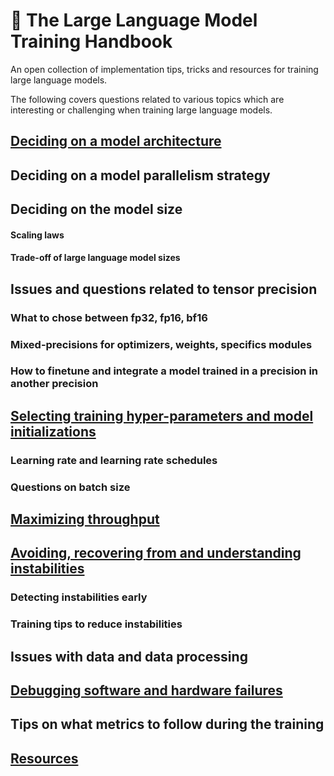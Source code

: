 # 📖 The Large Language Model Training Handbook
An open collection of implementation tips, tricks and resources for training large language models.

The following covers questions related to various topics which are interesting or challenging when training large language models.

## [Deciding on a model architecture](./architecture/)

## Deciding on a model parallelism strategy

## Deciding on the model size

#### Scaling laws

#### Trade-off of large language model sizes

## Issues and questions related to tensor precision

### What to chose between fp32, fp16, bf16

### Mixed-precisions for optimizers, weights, specifics modules

### How to finetune and integrate a model trained in a precision in another precision

## [Selecting training hyper-parameters and model initializations](./hparams)

### Learning rate and learning rate schedules

### Questions on batch size

## [Maximizing throughput](./throughput)

## [Avoiding, recovering from and understanding instabilities](./instabilities)

### Detecting instabilities early

### Training tips to reduce instabilities

## Issues with data and data processing

## [Debugging software and hardware failures](./debug/)

## Tips on what metrics to follow during the training

## [Resources](./resources/)
